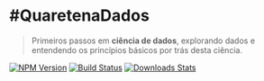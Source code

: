 # #QuaretenaDados
> Primeiros passos em **ciência de dados**, explorando dados e entendendo os princípios básicos por trás desta ciência. 

[![NPM Version][npm-image]][npm-url]
[![Build Status][travis-image]][travis-url]
[![Downloads Stats][npm-downloads]][npm-url]


[npm-image]: https://img.shields.io/npm/v/datadog-metrics.svg?style=flat-square
[npm-url]: https://npmjs.org/package/datadog-metrics
[npm-downloads]: https://img.shields.io/npm/dm/datadog-metrics.svg?style=flat-square
[travis-image]: https://img.shields.io/travis/dbader/node-datadog-metrics/master.svg?style=flat-square
[travis-url]: https://travis-ci.org/dbader/node-datadog-metrics
 
